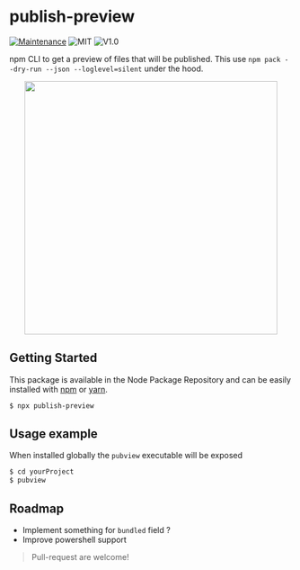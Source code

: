 # publish-preview
[![Maintenance](https://img.shields.io/badge/Maintained%3F-yes-green.svg)](https://github.com/SlimIO/is/commit-activity)
![MIT](https://img.shields.io/github/license/mashape/apistatus.svg)
![V1.0](https://img.shields.io/badge/version-1.1.0-blue.svg)

npm CLI to get a preview of files that will be published. This use `npm pack --dry-run --json --loglevel=silent` under the hood.

<center>
    <img src="https://cdn.discordapp.com/attachments/359783689040953354/525257645330792448/unknown.png" height="450">
</center>

## Getting Started

This package is available in the Node Package Repository and can be easily installed with [npm](https://docs.npmjs.com/getting-started/what-is-npm) or [yarn](https://yarnpkg.com).

```bash
$ npx publish-preview
```

## Usage example

When installed globally the `pubview` executable will be exposed

```bash
$ cd yourProject
$ pubview
```

## Roadmap
- Implement something for `bundled` field ?
- Improve powershell support

> Pull-request are welcome!
